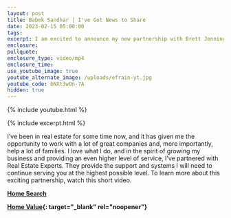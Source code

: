 ```yaml
---
layout: post
title: Babek Sandhar | I've Got News to Share
date: 2023-02-15 05:00:00
tags:
excerpt: I am excited to announce my new partnership with Brett Jennings.
enclosure:
pullquote:
enclosure_type: video/mp4
enclosure_time:
use_youtube_image: true
youtube_alternate_image: /uploads/efrain-yt.jpg
youtube_code: bNXt3wOn-7A
hidden: true
---
```

{% include youtube.html %}

{% include excerpt.html %}

I’ve been in real estate for some time now, and it has given me the opportunity to work with a lot of great companies and, more importantly, help a lot of families. I love what I do, and in the spirit of growing my business and providing an even higher level of service, I’ve partnered with Real Estate Experts. They provide the support and systems I will need to continue serving you at the highest possible level. To learn more about this exciting partnership, watch this short video.

[**Home Search**](https://bayareahomesearch.com/)

**[Home Value](https://bayareahomesearch.com/home-valuation/){: target="_blank" rel="noopener"}**<br>​​
